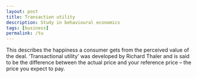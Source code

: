 ```yaml
---
layout: post
title: Transaction utility
description: Study in behavioural economics
tags: [business]
permalink: /tu
---
```


This describes the happiness a consumer gets from the perceived value of the deal. ‘Transactional utility’ was developed by Richard Thaler and is said to be the difference between the actual price and your reference price – the price you expect to pay.
